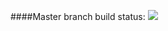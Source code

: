 
####Master branch build status: 
![](https://travis-ci.org/MohamedDiaa/TwitchiOSApp.svg?branch=master)
